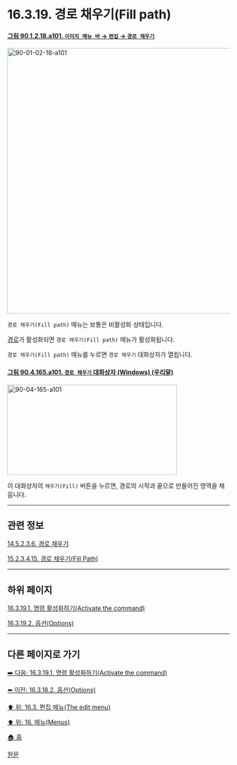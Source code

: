 # 16.3.19. 경로 채우기(Fill path)

<a id="90-01-02-18-a101"></a>

#### [그림 90.1.2.18.a101. `이미지 메뉴 바` → `편집` → `경로 채우기`](./90-01-02-18-fill_path.md#90-01-02-18-a101)
<img width="980" height="601" alt="90-01-02-18-a101" src="https://github.com/user-attachments/assets/89c012c1-53a9-46ec-83c0-57ec005d6dc4" />

`경로 채우기(Fill path)` 메뉴는 보통은 비활성화 상태입니다.

[경로](./14-05-02-00-paths.md)가 활성화되면 `경로 채우기(Fill path)` 메뉴가 활성화됩니다.

`경로 채우기(Fill path)` 메뉴를 누르면 `경로 채우기` 대화상자가 열립니다.

<a id="90-04-165-a101"></a>

#### [그림 90.4.165.a101. `경로 채우기` 대화상자 (Windows) (우리말)](./90-04-0165-fill_path.md#90-04-165-a101)
<img width="384" height="204" alt="90-04-165-a101" src="https://github.com/user-attachments/assets/2b56e0fd-fcaf-445a-a1b3-6ea6b1d0838e" />

이 대화상자의 `채우기(Fill)` 버튼을 누르면, 경로의 시작과 끝으로 만들어진 영역을 채웁니다.

***

## 관련 정보

[14.5.2.3.6. 경로 채우기](./14-05-02-03-06-fill_path.md)

[15.2.3.4.15. 경로 채우기(Fill Path)](./15-02-03-04-15-fill_path.md)

***

## 하위 페이지

[16.3.19.1. 명령 활성화하기(Activate the command)](./16-03-19-01-activate_the_command.md)

[16.3.19.2. 옵션(Options)](./16-03-19-02-options.md)

***

## 다른 페이지로 가기

[➡️ 다음: 16.3.19.1. 명령 활성화하기(Activate the command)](./16-03-19-01-activate_the_command.md)

[⬅️ 이전: 16.3.18.2. 옵션(Options)](./16-03-18-02-options.md)

[⬆️ 위: 16.3. 편집 메뉴(The edit menu)](./16-03-00-the-edit-menu.md)

[⬆️ 위: 16. 메뉴(Menus)](./16-00-menus.md)

[🏠 홈](./00-home.md)

[원문](https://docs.gimp.org/2.10/ko/gimp-path-fill.html)